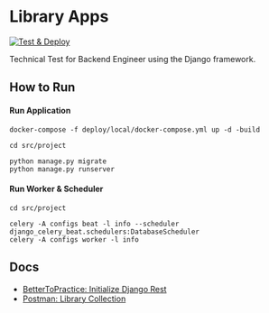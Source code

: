 Library Apps
==========================================
[![Test & Deploy](https://github.com/agung96tm/tech-test-library-apps/actions/workflows/main.yml/badge.svg)](https://github.com/agung96tm/tech-test-library-apps/actions/workflows/main.ymll)

Technical Test for Backend Engineer using the Django framework.

How to Run
-----------------
#### Run Application
```commandline
docker-compose -f deploy/local/docker-compose.yml up -d -build

cd src/project

python manage.py migrate
python manage.py runserver
```

#### Run Worker & Scheduler
```commandline
cd src/project

celery -A configs beat -l info --scheduler django_celery_beat.schedulers:DatabaseScheduler
celery -A configs worker -l info
```


Docs
--------------------------------
* [BetterToPractice: Initialize Django Rest](https://github.com/BetterToPractice/django-rest-setup)
* [Postman: Library Collection](https://www.postman.com/speeding-comet-3687/workspace/tech-tests-be/collection/2399435-0f8df135-02ea-4a89-bf6f-0c6f6bc5616e)